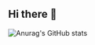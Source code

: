 ## Hi there 👋

![Anurag's GitHub stats](https://github-readme-stats.vercel.app/api?username=neowguk&show_icons=true&theme=radical)
